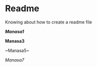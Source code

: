 # Readme
Knowing about how to create a readme file


***Manasa1***

**Manasa3**

~Manasa5~

*Manasa7*
